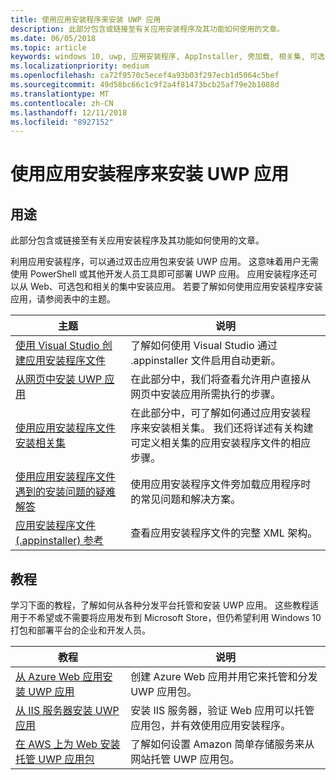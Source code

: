 ```yaml
---
title: 使用应用安装程序来安装 UWP 应用
description: 此部分包含或链接至有关应用安装程序及其功能如何使用的文章。
ms.date: 06/05/2018
ms.topic: article
keywords: windows 10, uwp, 应用安装程序, AppInstaller, 旁加载, 相关集, 可选包
ms.localizationpriority: medium
ms.openlocfilehash: ca72f9570c5ecef4a93b03f297ecb1d5064c5bef
ms.sourcegitcommit: 49d58bc66c1c9f2a4f81473bcb25af79e2b1088d
ms.translationtype: MT
ms.contentlocale: zh-CN
ms.lasthandoff: 12/11/2018
ms.locfileid: "8927152"
---
```

# <a name="install-uwp-apps-with-app-installer"></a>使用应用安装程序来安装 UWP 应用

## <a name="purpose"></a>用途
此部分包含或链接至有关应用安装程序及其功能如何使用的文章。 

利用应用安装程序，可以通过双击应用包来安装 UWP 应用。 这意味着用户无需使用 PowerShell 或其他开发人员工具即可部署 UWP 应用。 应用安装程序还可以从 Web、可选包和相关的集中安装应用。 若要了解如何使用应用安装程序安装应用，请参阅表中的主题。

| 主题 | 说明 |
|-------|-------------|
| [使用 Visual Studio 创建应用安装程序文件](create-appinstallerfile-vs.md)| 了解如何使用 Visual Studio 通过 .appinstaller 文件启用自动更新。 |
| [从网页中安装 UWP 应用](installing-UWP-apps-web.md) | 在此部分中，我们将查看允许用户直接从网页中安装应用所需执行的步骤。 |
| [使用应用安装程序文件安装相关集](install-related-set.md) | 在此部分中，可了解如何通过应用安装程序来安装相关集。 我们还将详述有关构建可定义相关集的应用安装程序文件的相应步骤。 |
| [使用应用安装程序文件遇到的安装问题的疑难解答](troubleshoot-appinstaller-issues.md) | 使用应用安装程序文件旁加载应用程序时的常见问题和解决方案。 |
| [应用安装程序文件 (.appinstaller) 参考](https://docs.microsoft.com/uwp/schemas/appinstallerschema/app-installer-file) | 查看应用安装程序文件的完整 XML 架构。 |

## <a name="tutorials"></a>教程 

学习下面的教程，了解如何从各种分发平台托管和安装 UWP 应用。 这些教程适用于不希望或不需要将应用发布到 Microsoft Store，但仍希望利用 Windows 10 打包和部署平台的企业和开发人员。

| 教程 | 说明 |
|----------|-------------|
| [从 Azure Web 应用安装 UWP 应用](web-install-azure.md) | 创建 Azure Web 应用并用它来托管和分发 UWP 应用包。 |
| [从 IIS 服务器安装 UWP 应用](web-install-IIS.md) | 安装 IIS 服务器，验证 Web 应用可以托管应用包，并有效使用应用安装程序。 |
| [在 AWS 上为 Web 安装托管 UWP 应用包](web-install-aws.md) | 了解如何设置 Amazon 简单存储服务来从网站托管 UWP 应用包。 |

